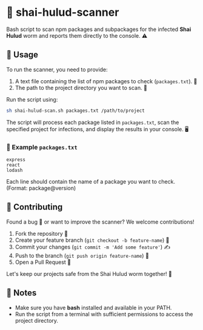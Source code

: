 # 🐛 shai-hulud-scanner

Bash script to scan npm packages and subpackages for the infected **Shai Hulud** worm and reports them directly to the console. ⚠️

## 🚀 Usage

To run the scanner, you need to provide:

1. A text file containing the list of npm packages to check (`packages.txt`). 📄  
2. The path to the project directory you want to scan. 📂

Run the script using:

```bash
sh shai-hulud-scan.sh packages.txt /path/to/project
```

The script will process each package listed in `packages.txt`, scan the specified project for infections, and display the results in your console. 🖥️

### 📝 Example `packages.txt`

```
express
react
lodash
```

Each line should contain the name of a package you want to check. (Format: package@version)

## 🤝 Contributing

Found a bug 🐞 or want to improve the scanner? We welcome contributions!  

1. Fork the repository 🍴  
2. Create your feature branch (`git checkout -b feature-name`) 🌱  
3. Commit your changes (`git commit -m 'Add some feature'`) ✍️  
4. Push to the branch (`git push origin feature-name`) 🚀  
5. Open a Pull Request 📨  

Let's keep our projects safe from the Shai Hulud worm together! 💪

## 📌 Notes

- Make sure you have **bash** installed and available in your PATH.  
- Run the script from a terminal with sufficient permissions to access the project directory.  
